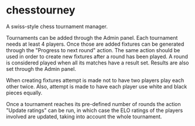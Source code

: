 # chesstourney
A swiss-style chess tournament manager.

Tournaments can be added through the Admin panel. Each tournament needs at least 4 players. Once those are added fixtures can be generated through the "Progress to next round" action. The same action should be used in order to create new fixtures after a round has been played. A round is considered played when all its matches have a result set. Results are also set through the Admin panel.

When creating fixtures attempt is made not to have two players play each other twice. Also, attempt is made to have each player use white and black pieces equally.

Once a tournament reaches its pre-defined number of rounds the action "Update ratings" can be run, in which case the ELO ratings of the players involved are updated, taking into account the whole tournament.



